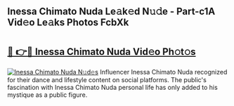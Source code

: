 ## Inessa Chimato Nuda Le𝚊k𝚎d N𝚞𝚍e - Part-c1A Vid𝚎o Le𝚊ks Photos FcbXk

# <h2><a href="http://fbfqey.evod.top/?m=Inessa+Chimato+Nuda">🔗 👉🔴 Inessa Chimato Nuda Vid𝚎o Ph𝚘t𝚘s</a></h2>

[![Inessa Chimato Nuda N𝚞d𝚎s](https://i.imgur.com/8V9OHl7.gif)](http://fbfqey.evod.top/?m=Inessa+Chimato+Nuda)
Influencer Inessa Chimato Nuda recognized for their dance and lifestyle content on social platforms. The public's fascination with Inessa Chimato Nuda personal life has only added to his mystique as a public figure. 
